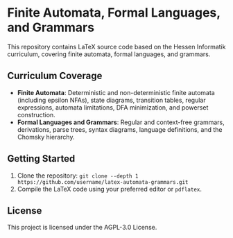 # Finite Automata, Formal Languages, and Grammars

This repository contains LaTeX source code based on the Hessen Informatik curriculum, covering finite automata, formal languages, and grammars.

## Curriculum Coverage

- **Finite Automata**: Deterministic and non-deterministic finite automata (including epsilon NFAs), state diagrams, transition tables, regular expressions, automata limitations, DFA minimization, and powerset construction.
- **Formal Languages and Grammars**: Regular and context-free grammars, derivations, parse trees, syntax diagrams, language definitions, and the Chomsky hierarchy.

## Getting Started

1. Clone the repository: `git clone --depth 1 https://github.com/username/latex-automata-grammars.git`
2. Compile the LaTeX code using your preferred editor or `pdflatex`.

## License

This project is licensed under the AGPL-3.0 License.
